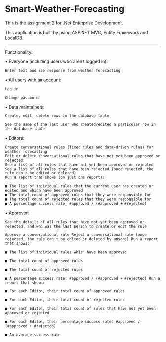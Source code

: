 # Smart-Weather-Forecasting
This is the assignment 2 for .Net Enterprise Development.

This application is built by using ASP.NET MVC, Entity Framework and LocalDB.

-------------------------------------------------------------------------------------------
Functionality:

•	Everyone (including users who aren't logged in):

    Enter text and see response from weather forecasting

•	All users with an account:

    Log in 
    
    Change password 

•	Data maintainers:

    Create, edit, delete rows in the database table 
    
    See the name of the last user who created/edited a particular row in the database table

•	Editors:

    Create conversational rules (fixed rules and data-driven rules) for weather forecasting
    Edit or delete conversational rules that have not yet been approved or rejected 
    See a list of all rules that have not yet been approved or rejected 
    See a list of all rules that have been rejected (once rejected, the rule can't be edited or deleted) 
    Run a report that shows (on just one report):

    ■ The list of individual rules that the current user has created or edited and which have been approved 
    ■ The total count of approved rules that they were responsible for
    ■ The total count of rejected rules that they were responsible for 
    ■ A percentage success rate: #approved / (#approved + #rejected) 

•	Approver: 

    See the details of all rules that have not yet been approved or rejected, and who was the last person to create or edit the rule 

    Approve a conversational rule Reject a conversational rule (once rejected, the rule can't be edited or deleted by anyone) Run a report that shows:

    ■ The list of individual rules which have been approved
    
    ■ The total count of approved rules 
    
    ■ The total count of rejected rules 
    
    ■ A percentage success rate: #approved / (#approved + #rejected) Run a report that shows:

    ■ For each Editor, their total count of approved rules 
    
    ■ For each Editor, their total count of rejected rules 
    
    ■ For each Editor, their total count of rules that have not yet been approved or rejected 
    
    ■ For each Editor, their percentage success rate: #approved / (#approved + #rejected) 
    
    ■ An average success rate
